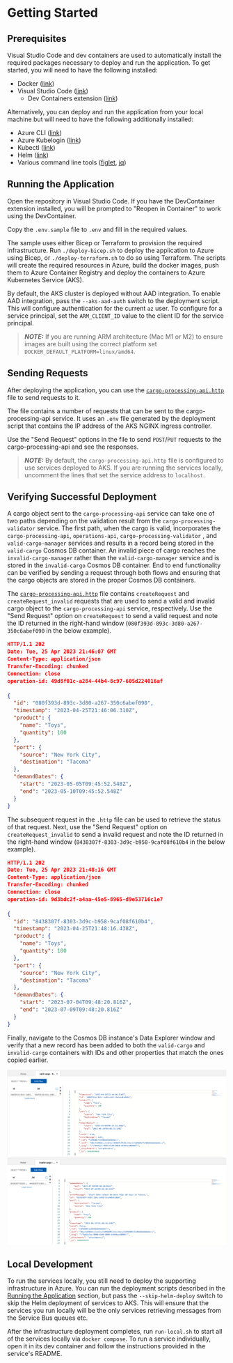 # Getting Started

## Prerequisites

Visual Studio Code and dev containers are used to automatically install the required packages necessary to deploy and run the application. To get started, you will need to have the following installed:

- Docker ([link](https://docs.docker.com/get-docker/))
- Visual Studio Code ([link](https://code.visualstudio.com/download))
  - Dev Containers extension ([link](https://marketplace.visualstudio.com/items?itemName=ms-vscode-remote.remote-containers))

Alternatively, you can deploy and run the application from your local machine but will need to have the following additionally installed:

- Azure CLI ([link](https://learn.microsoft.com/en-us/cli/azure/install-azure-cli))
- Azure Kubelogin ([link](https://github.com/Azure/Kubelogin))
- Kubectl ([link](https://kubernetes.io/docs/reference/kubectl/))
- Helm ([link](https://helm.sh/))
- Various command line tools ([figlet](http://www.figlet.org/), [jq](https://stedolan.github.io/jq/))

## Running the Application

Open the repository in Visual Studio Code. If you have the DevContainer extension installed, you will be prompted to "Reopen in Container" to work using the DevContainer.

Copy the `.env.sample` file to `.env` and fill in the required values.

The sample uses either Bicep or Terraform to provision the required infrastructure. Run `./deploy-bicep.sh` to deploy the application to Azure using Bicep, or `./deploy-terraform.sh` to do so using Terraform. The scripts will create the required resources in Azure, build the docker images, push them to Azure Container Registry and deploy the containers to Azure Kubernetes Service (AKS).

By default, the AKS cluster is deployed without AAD integration. To enable AAD integration, pass the `--aks-aad-auth` switch to the deployment script. This will configure authentication for the current `az` user. To configure for a service principal, set the `ARM_CLIENT_ID` value to the client ID for the service principal.

> **_NOTE:_** If you are running ARM architecture (Mac M1 or M2) to ensure images are built using the correct platform set `DOCKER_DEFAULT_PLATFORM=linux/amd64`.

## Sending Requests

After deploying the application, you can use the [`cargo-processing-api.http`](../http/cargo-processing-api.http) file to send requests to it.

The file contains a number of requests that can be sent to the cargo-processing-api service. It uses an `.env` file generated by the deployment script that contains the IP address of the AKS NGINX ingress controller.

Use the "Send Request" options in the file to send `POST`/`PUT` requests to the cargo-processing-api and see the responses.

> **_NOTE:_** By default, the `cargo-processing-api.http` file is configured to use services deployed to AKS. If you are running the services locally, uncomment the lines that set the service address to `localhost`.

## Verifying Successful Deployment

A cargo object sent to the `cargo-processing-api` service can take one of two paths depending on the validation result from the `cargo-processing-validator` service. The first path, when the cargo is valid, incorporates the `cargo-processing-api`, `operations-api`, `cargo-processing-validator` , and `valid-cargo-manager` services and results in a record being stored in the `valid-cargo` Cosmos DB container. An invalid piece of cargo reaches the `invalid-cargo-manager` rather than the `valid-cargo-manager` service and is stored in the `invalid-cargo` Cosmos DB container. End to end functionality can be verified by sending a request through both flows and ensuring that the cargo objects are stored in the proper Cosmos DB containers.

The [`cargo-processing-api.http`](../http/cargo-processing-api.http) file contains `createRequest` and `createRequest_invalid` requests that are used to send a valid and invalid cargo object to the `cargo-processing-api` service, respectively. Use the "Send Request" option on `createRequest` to send a valid request and note the ID returned in the right-hand window (`080f393d-893c-3d80-a267-350c6abef090` in the below example).

```json
HTTP/1.1 202
Date: Tue, 25 Apr 2023 21:46:07 GMT
Content-Type: application/json
Transfer-Encoding: chunked
Connection: close
operation-id: 49d8f01c-a284-44b4-8c97-605d224016af

{
  "id": "080f393d-893c-3d80-a267-350c6abef090",
  "timestamp": "2023-04-25T21:46:06.310Z",
  "product": {
    "name": "Toys",
    "quantity": 100
  },
  "port": {
    "source": "New York City",
    "destination": "Tacoma"
  },
  "demandDates": {
    "start": "2023-05-05T09:45:52.548Z",
    "end": "2023-05-10T09:45:52.548Z"
  }
}
```

The subsequent request in the `.http` file can be used to retrieve the status of that request. Next, use the "Send Request" option on `createRequest_invalid` to send a invalid request and note the ID returned in the right-hand window (`8438307f-8303-3d9c-b958-9caf08f610b4` in the below example).

```json
HTTP/1.1 202
Date: Tue, 25 Apr 2023 21:48:16 GMT
Content-Type: application/json
Transfer-Encoding: chunked
Connection: close
operation-id: 9d3bdc2f-a4aa-45e5-8965-d9e53716c1e7

{
  "id": "8438307f-8303-3d9c-b958-9caf08f610b4",
  "timestamp": "2023-04-25T21:48:16.438Z",
  "product": {
    "name": "Toys",
    "quantity": 100
  },
  "port": {
    "source": "New York City",
    "destination": "Tacoma"
  },
  "demandDates": {
    "start": "2023-07-04T09:48:20.816Z",
    "end": "2023-07-09T09:48:20.816Z"
  }
}
```

Finally, navigate to the Cosmos DB instance's Data Explorer window and verify that a new record has been added to both the `valid-cargo` and `invalid-cargo` containers with IDs and other properties that match the ones copied earlier.

![Valid cargo verification](../assets/verify-valid-cargo.png)
![Invalid cargo verification](../assets/verify-invalid-cargo.png)

## Local Development

To run the services locally, you still need to deploy the supporting infrastructure in Azure. You can run the deployment scripts described in the [Running the Application](#running-the-application) section, but pass the `--skip-helm-deploy` switch to skip the Helm deployment of services to AKS. This will ensure that the services you run locally will be the only services retrieving messages from the Service Bus queues etc.

After the infrastructure deployment completes, run `run-local.sh` to start all of the services locally via `docker compose`. To run a service individually, open it in its dev container and follow the instructions provided in the service's README.
